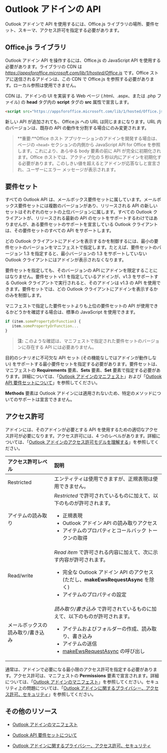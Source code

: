 
# <a name="outlook-add-in-apis"></a>Outlook アドインの API

Outlook アドインで API を使用するには、Office.js ライブラリの場所、要件セット、スキーマ、アクセス許可を指定する必要があります。

## <a name="office.js-library"></a>Office.js ライブラリ

Outlook アドイン API を操作するには、Office.js の JavaScript API を使用する必要があります。ライブラリの CDN は _https://appsforoffice.microsoft.com/lib/1/hosted/Office.js_ です。Office ストアに送信されるアドインは、この CDN で Office.js を参照する必要があります。ローカル参照は使用できません。 

CDN は、アドインの UI を実装する Web ページ (.html、.aspx、または .php ファイル) の **head** タグ内の **script** タグの **src** 属性で宣言します。


```HTML
<script src="https://appsforoffice.microsoft.com/lib/1/hosted/Office.js" type="text/javascript"></script>
```

新しい API が追加されても、Office.js への URL は同じままになります。URL 内のバージョンは、既存の API の動作を分割する場合にのみ変更されます。

> **重要:**Office ホスト アプリケーションのアドインを開発する場合は、ページの `<head>` セクションの内側から JavaScript API for Office を参照します。これにより、あらゆる body 要素の前に API が完全に初期化されます。Office ホストでは、アクティブ化の 5 秒以内にアドインを初期化する必要があります。このしきい値を超えるとアドインが応答なしと宣言され、ユーザーにエラー メッセージが表示されます。  

## <a name="requirement-sets"></a>要件セット

すべての Outlook API は、メールボックス要件セットに属しています。メールボックス要件セットには複数のバージョンがあり、リリースされる API の新しいセットはそれぞれのセットの上位バージョンに属します。すべての Outlook クライアントが、リリースされる最新の API のセットをサポートするわけではありませんが、ある要件セットのサポートを宣言している Outlook クライアントは、その要件セットのすべての API をサポートします。 

どの Outlook クライアントにアドインを表示するかを制御するには、最小の要件セットのバージョンをマニフェストで指定します。たとえば、要件セットのバージョン 1.3 を指定すると、最小バージョンの 1.3 をサポートしていない Outlook クライアントにはアドインが表示されなくなります。 

要件セットを指定しても、そのバージョンの API にアドインを限定することにはなりません。要件セット v1.1 を指定しているアドインが、v1.3 をサポートする Outlook クライアントで実行されると、そのアドインは v1.3 の API を使用できます。要件セットでは、どの Outlook クライアントにアドインを表示するかのみを制御します。

マニフェストで指定した要件セットよりも上位の要件セットの API が使用できるかどうかを確認する場合は、標準の JavaScript を使用できます。


```js
if (item.somePropertyOrFunction) {
   item.somePropertyOrFunction...  
}
```

> **注:** このような確認は、マニフェストで指定された要件セットのバージョンに存在する API には必要ありません。

目的のシナリオに不可欠な API セット (その機能なしではアドインが動作しない) をサポートする最小要件セットを指定する必要があります。要件セットは、マニフェストの **Requirements** 要素、**Sets** 要素、**Set** 要素で指定する必要があります。詳細については、「[Outlook アドインのマニフェスト](../outlook/manifests/manifests.md)」および「[Outlook API 要件セットについて](..\..\reference\outlook\tutorial-api-requirement-sets.md)」を参照してください。

**Methods** 要素は Outlook アドインには適用されないため、特定のメソッドについてのサポートは宣言できません。


## <a name="permissions"></a>アクセス許可

アドインには、そのアドインが必要とする API を使用するための適切なアクセス許可が必要になります。アクセス許可には、4 つのレベルがあります。詳細については、「[Outlook アドインのアクセス許可モデルを理解する](../outlook/understanding-outlook-add-in-permissions.md)」を参照してください。


|**アクセス許可レベル**|**説明**|
|:-----|:-----|
|Restricted|エンティティは使用できますが、正規表現は使用できません。|
|アイテムの読み取り|_Restricted_ で許可されているものに加えて、以下のものが許可されます。<ul><li>正規表現</li><li>Outlook アドイン API の読み取りアクセス</li><li>アイテムのプロパティとコールバック トークンの取得</li></ul>|
|Read/write|_Read item_ で許可される内容に加えて、次に示す内容が許可されます。<ul><li>完全な Outlook アドイン API のアクセス (ただし、<b>makeEwsRequestAsync</b> を除く)</li><li>アイテムのプロパティの設定</li></ul>|
|メールボックスの読み取り/書き込み|_読み取り/書き込み_ で許可されているものに加えて、以下のものが許可されます。<ul><li>アイテムおよびフォルダーの作成、読み取り、書き込み</li><li>アイテムの送信</li><li>[makeEwsRequestAsync](../../reference/outlook/Office.context.mailbox.md#makeewsrequestasyncdata-callback-usercontext) の呼び出し</li></ul>|
通常は、アドインで必要になる最小限のアクセス許可を指定する必要があります。アクセス許可は、マニフェストの **Permissions** 要素で宣言されます。詳細については、「[Outlook アドインのマニフェスト](../outlook/manifests/manifests.md)」を参照してください。セキュリティ上の問題については、「[Outlook アドインに関するプライバシー、アクセス許可、セキュリティ](../outlook/../../docs/develop/privacy-and-security.md)」を参照してください。


## <a name="additional-resources"></a>その他のリソース

- [Outlook アドインのマニフェスト](../outlook/manifests/manifests.md)

- [Outlook API 要件セットについて](../../reference/outlook/tutorial-api-requirement-sets.md)
    
- [Outlook アドインに関するプライバシー、アクセス許可、セキュリティ](../outlook/../../docs/develop/privacy-and-security.md)
    
